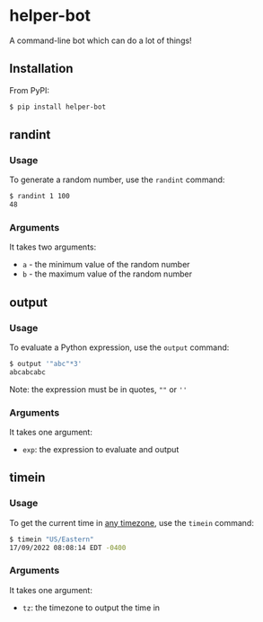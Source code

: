 # helper-bot
A command-line bot which can do a lot of things!

## Installation

From PyPI:

```zsh
$ pip install helper-bot
```

## randint

### Usage

To generate a random number, use the `randint` command:

```zsh
$ randint 1 100
48
```

### Arguments

It takes two arguments:

* `a` - the minimum value of the random number
* `b` - the maximum value of the random number

## output

### Usage

To evaluate a Python expression, use the `output` command:

```zsh
$ output '"abc"*3'
abcabcabc
```

Note: the expression must be in quotes, `""` or `''`

### Arguments

It takes one argument:

* `exp`: the expression to evaluate and output

## timein

### Usage

To get the current time in [any timezone](https://en.wikipedia.org/wiki/List_of_tz_database_time_zones#List), use the `timein` command:

```zsh
$ timein "US/Eastern"
17/09/2022 08:08:14 EDT -0400
```

### Arguments

It takes one argument:

* `tz`: the timezone to output the time in
